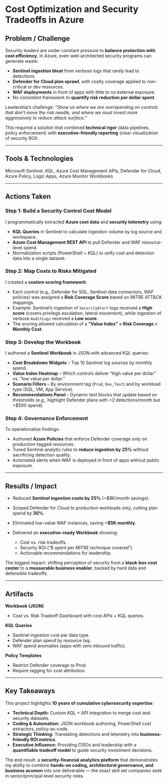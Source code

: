 # Cost Optimization and Security Tradeoffs in Azure

## Problem / Challenge

Security leaders are under constant pressure to **balance protection with cost efficiency**. In Azure, even well-architected security programs can generate waste:

* **Sentinel ingestion bloat** from verbose logs that rarely lead to detections.
* **Defender for Cloud plan sprawl**, with costly coverage applied to non-critical or dev resources.
* **WAF deployments** in front of apps with little to no external exposure.
* No consistent framework to **quantify risk reduction per dollar spent**.

Leadership’s challenge: *“Show us where we are overspending on controls that don’t move the risk needle, and where we must invest more aggressively to reduce attack surface.”*

This required a solution that combined **technical rigor** (data pipelines, policy enforcement) with **executive-friendly reporting** (clear visualization of security ROI).

---

## Tools & Technologies
Microsoft Sentinel, KQL, Azure Cost Management APIs, Defender for Cloud, Azure Policy, Logic Apps, Azure Monitor Workbooks

---

## Actions Taken

### Step 1: Build a Security Control Cost Model

I programmatically extracted **Azure cost data** and **security telemetry** using:

* **KQL Queries** in Sentinel to calculate ingestion volume by log source and workspace.
* **Azure Cost Management REST API** to pull Defender and WAF resource-level spend.
* Normalization scripts (PowerShell + KQL) to unify cost and detection data into a single dataset.

### Step 2: Map Costs to Risks Mitigated

I created a **custom scoring framework**:

* Each control (e.g., Defender for SQL, Sentinel data connectors, WAF policies) was assigned a **Risk Coverage Score** based on MITRE ATT\&CK mappings.
* Example: Sentinel’s ingestion of `SecurityAlert` logs received a **High score** (covers privilege escalation, lateral movement), while ingestion of verbose `AuditLogs` received a **Low score**.
* The scoring allowed calculation of a **“Value Index” = Risk Coverage ÷ Monthly Cost**.

### Step 3: Develop the Workbook

I authored a **Sentinel Workbook** in JSON with advanced KQL queries:

* **Cost Breakdown Widgets** – Top 10 Sentinel log sources by monthly spend.
* **Value Index Heatmap** – Which controls deliver “high value per dollar” vs. “low value per dollar.”
* **Scenario Filters** – By environment tag (`Prod`, `Dev`, `Test`) and by workload type (SQL, VM, App Service).
* **Recommendations Panel** – Dynamic text blocks that update based on thresholds (e.g., highlight Defender plans with <2 detections/month but >\$500 spend).

### Step 4: Governance Enforcement

To operationalize findings:

* Authored **Azure Policies** that enforce Defender coverage only on production-tagged resources.
* Tuned Sentinel analytic rules to **reduce ingestion by 25%** without sacrificing detection quality.
* Automated alerts when WAF is deployed in front of apps without public exposure.

---

## Results / Impact

* Reduced **Sentinel ingestion costs by 25%** (\~\$8K/month savings).
* Scoped Defender for Cloud to production workloads only, cutting plan spend by **30%**.
* Eliminated low-value WAF instances, saving **\~\$5K monthly**.
* Delivered an **executive-ready Workbook** showing:

  * Cost vs. risk tradeoffs.
  * Security ROI (“\$ spent per MITRE technique covered”).
  * Actionable recommendations for leadership.

The biggest impact: shifting perception of security from a **black-box cost center** to a **measurable business enabler**, backed by hard data and defensible tradeoffs.

---

## Artifacts

**Workbook (JSON)**

* Cost vs. Risk Tradeoff Dashboard with cost APIs + KQL queries.

**KQL Queries**

* Sentinel ingestion cost per data type.
* Defender plan spend by resource tag.
* WAF spend anomalies (apps with zero inbound traffic).

**Policy Templates**

* Restrict Defender coverage to Prod.
* Require tagging for cost attribution.

---

## Key Takeaways

This project highlights **10 years of cumulative cybersecurity expertise**:

* **Technical Depth:** Custom KQL + API integration to merge cost and security datasets.
* **Coding & Automation:** JSON workbook authoring, PowerShell cost extractors, policy-as-code.
* **Strategic Thinking:** Translating detections and telemetry into **business-friendly ROI metrics**.
* **Executive Influence:** Providing CISOs and leadership with a **quantifiable tradeoff model** to guide security investment decisions.

The end result: a **security-financial analytics platform** that demonstrates my ability to combine **hands-on coding, architectural governance, and business acumen** into one deliverable — the exact skill set companies seek in senior/principal-level security roles.
